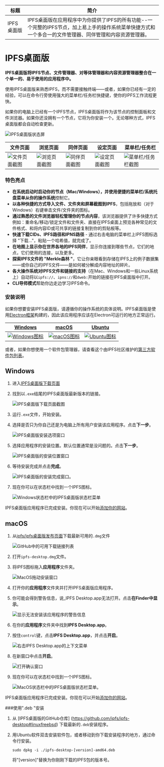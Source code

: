 标题|简介
|---|---|
IPFS桌面版|IPFS桌面版在应用程序中为你提供了IPFS的所有功能--一个完整的IPFS节点，加上易上手的操作系统菜单快捷方式和一个多合一的文件管理器、同伴管理和内容资源管理器。| 

# IPFS桌面版

**IPFS桌面版将IPFS节点、文件管理器、对等体管理器和内容资源管理器整合在一个单一的、易于使用的应用程序中。**

使用IPFS桌面版来熟悉IPFS，而不需要接触终端——或者，如果你已经有一定的经验，可以在命令行旁使用强大的菜单栏/任务栏快捷键，使你的IPFS工作流程更快。

如果你的电脑上已经有一个IPFS节点，IPFS桌面版将作为该节点的控制面板和文件浏览器。如果你还没拥有一个节点，它将为你安装一个。无论哪种方式，IPFS桌面版都会自动检查更新。

![IPFS桌面版状态屏](./图像/IPFS桌面版/desktop-status.png)

文件页面|浏览页面|同伴页面|设定页面|菜单栏/任务栏
|---|---|---|---|---|
|![文件页面截图](./图像/IPFS桌面版/desktop-files.png) | ![浏览页面截图](./图像/IPFS桌面版/desktop-explore.png) | ![同伴页面截图](./图像/IPFS桌面版/desktop-peers.png) | ![设定页面截图](./图像/IPFS桌面版/desktop-settings.png) | ![菜单栏/任务栏截图](./图像/IPFS桌面版/desktop-menubar-taskbar.png) |

### 特色亮点

- **在系统启动时启动你的节点（Mac/Windows），并使用便捷的菜单栏/系统托盘菜单从你的操作系统**控制它。
- **以各种快捷的方式导入文件、文件夹和屏幕截图到IPFS**，包括拖放和（对于Windows）右键单击文件/文件夹的图标。
- **通过熟悉的文件浏览器轻松管理你的节点内容**，该浏览器提供了许多快捷方式例如：重命名/移动/锁定文件和文件夹、直接在IPFS桌面上预览各种常见的文件格式、和将内容ID或可共享的链接复制到你的剪贴板等。
- **快速下载CIDs、IPFS路径和IPNS路径** - 通过右击电脑的菜单栏上IPFS图标选择 "下载..."，粘贴一个哈希值，就完成了。
- **在地图上显示你在世界各地的IPFS同伴**，显示你连接到哪些节点，它们的地点，它们使用的连接，以及更多。
- **探索IPFS文件的 "Merkle森林 "**，它让你亲眼看到存储在IPFS上的例子数据集——或你自己的IPFS文件——是如何被分解成内容地址的碎片。
- **各大操作系统对IPFS文件和链接的支持**（在Mac、Windows和一些Linux系统上）自动将以`ipfs://`、`ipns://`和`dweb:`开始的链接在IPFS桌面版中打开。
- **CLI导师模式**帮助你边走边学习IPFS命令。

### 安装说明

如果你想要安装IPFS桌面版，请遵循你的操作系统的具体说明。IPFS桌面版是使用[Electron框架](https://www.electronjs.org)构建的，因此该应用程序应该在Electron可运行的地方正常运行。

[Windows](#windows) | [macOS](#macos) | [Ubuntu](#ubuntu)  
|---|---|---|
| [![Windows图标](./图像/IPFS桌面版/windows-icon.png)](#windows) | [![macOS图标](./图像/IPFS桌面版/apple-icon.png)](#macos) | [![Ubuntu图标](./图像/IPFS桌面版/ubuntu-icon.png)](#ubuntu) |

或者，如果你想使用一个软件包管理器，请查看这个由IPFS社区维护的[第三方软件包列表](#软件包管理器)。

## Windows

1. 进入[IPFS桌面版下载页面](https://github.com/ipfs/ipfs-desktop/releases)
2. 找到以`.exe`结尾的IPFS桌面版最新版本的链接。

   ![IPFS桌面版下载页面截图](./图像/IPFS桌面版/install-windows-download-exe-page.png)

3. 运行`.exe`文件，开始安装。
4. 选择是否只为你自己还是为电脑上所有用户安装该应用程序。点击**下一步**。

   ![IPFS桌面版安装选项窗口](./图像/IPFS桌面版/install-windows-install-options.png)

5. 选择应用程序的安装位置。默认位置通常是没问题的。点击**下一步**。

   ![IPFS桌面版的安装位置窗口](./图像/IPFS桌面版/install-windows-install-location.png)

6. 等待安装完成并点击**完成**。

   ![IPFS桌面版的安装完成窗口。](./图像/IPFS桌面版/install-windows-install-finish.png)

7. 现在你可以在状态栏中找到一个IPFS图标。

   ![Windows状态栏中的IPFS桌面版状态栏菜单](./图像/IPFS桌面版/install-windows-ipfs-desktop-status-bar.png)

IPFS桌面版应用程序已完成安装。你现在可以开始[添加你的网站]()。

## macOS

1. 从[ipfs/ipfs桌面版发布页面](https://github.com/ipfs/ipfs-desktop/releases)下载最新可用的`.dmg`文件

   ![GitHub中的可用下载链接列表](./图像/IPFS桌面版/install-macos-dmg-file-link.png)

2. 打开`ipfs-desktop.dmg`文件。
3. 将IPFS图标拖入**应用程序**文件夹。

   ![MacOS拖动安装窗口](./图像/IPFS桌面版/install-macos-drag-ipfs-drag.png)

4. 打开你的**应用程序**文件夹并打开IPFS桌面版应用程序。
5. 你可能会得到警告信息，说_IPFS Desktop.app无法打开。点击**在Finder中显示**。

   ![显示无法安装该应用程序的警告信息](./图像/IPFS桌面版/install-macos-ipfs-cannot-be-opened.png)

6. 在你的**应用程序**文件夹中找到**IPFS Desktop.app**。
7. 按住`control`键，点击**IPFS Desktop.app**，并点击**开启**。

   ![右击IPFS Desktop.app的上下文菜单](./图像/IPFS桌面版/install-macos-force-open.png)

8. 在新窗口中点击**开启**。

   ![打开确认窗口](./图像/IPFS桌面版/install-macos-open-confirmation.png)

9. 现在你可以在状态栏中找到一个IPFS图标。

   ![MacOS状态栏中的IPFS桌面版状态栏菜单。](./图像/IPFS桌面版/install-macos-ipfs-desktop-status-bar.png)

IPFS桌面版应用程序已完成安装。你现在可以开始[添加你的网站]()。

###使用".deb "安装

1. 从 [IPFS桌面版的GitHub仓库] (https://github.com/ipfs/ipfs-desktop#linuxfreebsd) 下载最新的`.deb`安装程序。
2. 用Ubuntu软件双击安装软件包，或者移动到你下载安装程序的地方，通过命令行安装。
    
    ```shell
    sudo dpkg -i ./ipfs-desktop-[version]-amd64.deb
    ```
    
    将"[version]"替换为你刚刚下载的IPFS包的版本号。


